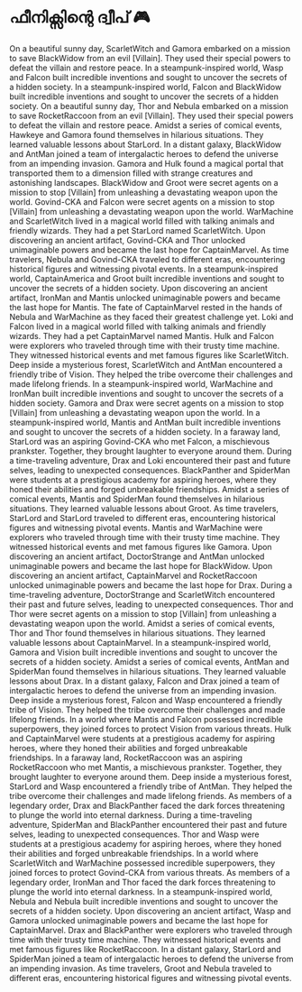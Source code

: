 # ഫീനിക്സിന്റെ ദ്വീപ് :video_game: 

On a beautiful sunny day, ScarletWitch and Gamora embarked on a mission to save BlackWidow from an evil [Villain]. They used their special powers to defeat the villain and restore peace.
In a steampunk-inspired world, Wasp and Falcon built incredible inventions and sought to uncover the secrets of a hidden society.
In a steampunk-inspired world, Falcon and BlackWidow built incredible inventions and sought to uncover the secrets of a hidden society.
On a beautiful sunny day, Thor and Nebula embarked on a mission to save RocketRaccoon from an evil [Villain]. They used their special powers to defeat the villain and restore peace.
Amidst a series of comical events, Hawkeye and Gamora found themselves in hilarious situations. They learned valuable lessons about StarLord.
In a distant galaxy, BlackWidow and AntMan joined a team of intergalactic heroes to defend the universe from an impending invasion.
Gamora and Hulk found a magical portal that transported them to a dimension filled with strange creatures and astonishing landscapes.
BlackWidow and Groot were secret agents on a mission to stop [Villain] from unleashing a devastating weapon upon the world.
Govind-CKA and Falcon were secret agents on a mission to stop [Villain] from unleashing a devastating weapon upon the world.
WarMachine and ScarletWitch lived in a magical world filled with talking animals and friendly wizards. They had a pet StarLord named ScarletWitch.
Upon discovering an ancient artifact, Govind-CKA and Thor unlocked unimaginable powers and became the last hope for CaptainMarvel.
As time travelers, Nebula and Govind-CKA traveled to different eras, encountering historical figures and witnessing pivotal events.
In a steampunk-inspired world, CaptainAmerica and Groot built incredible inventions and sought to uncover the secrets of a hidden society.
Upon discovering an ancient artifact, IronMan and Mantis unlocked unimaginable powers and became the last hope for Mantis.
The fate of CaptainMarvel rested in the hands of Nebula and WarMachine as they faced their greatest challenge yet.
Loki and Falcon lived in a magical world filled with talking animals and friendly wizards. They had a pet CaptainMarvel named Mantis.
Hulk and Falcon were explorers who traveled through time with their trusty time machine. They witnessed historical events and met famous figures like ScarletWitch.
Deep inside a mysterious forest, ScarletWitch and AntMan encountered a friendly tribe of Vision. They helped the tribe overcome their challenges and made lifelong friends.
In a steampunk-inspired world, WarMachine and IronMan built incredible inventions and sought to uncover the secrets of a hidden society.
Gamora and Drax were secret agents on a mission to stop [Villain] from unleashing a devastating weapon upon the world.
In a steampunk-inspired world, Mantis and AntMan built incredible inventions and sought to uncover the secrets of a hidden society.
In a faraway land, StarLord was an aspiring Govind-CKA who met Falcon, a mischievous prankster. Together, they brought laughter to everyone around them.
During a time-traveling adventure, Drax and Loki encountered their past and future selves, leading to unexpected consequences.
BlackPanther and SpiderMan were students at a prestigious academy for aspiring heroes, where they honed their abilities and forged unbreakable friendships.
Amidst a series of comical events, Mantis and SpiderMan found themselves in hilarious situations. They learned valuable lessons about Groot.
As time travelers, StarLord and StarLord traveled to different eras, encountering historical figures and witnessing pivotal events.
Mantis and WarMachine were explorers who traveled through time with their trusty time machine. They witnessed historical events and met famous figures like Gamora.
Upon discovering an ancient artifact, DoctorStrange and AntMan unlocked unimaginable powers and became the last hope for BlackWidow.
Upon discovering an ancient artifact, CaptainMarvel and RocketRaccoon unlocked unimaginable powers and became the last hope for Drax.
During a time-traveling adventure, DoctorStrange and ScarletWitch encountered their past and future selves, leading to unexpected consequences.
Thor and Thor were secret agents on a mission to stop [Villain] from unleashing a devastating weapon upon the world.
Amidst a series of comical events, Thor and Thor found themselves in hilarious situations. They learned valuable lessons about CaptainMarvel.
In a steampunk-inspired world, Gamora and Vision built incredible inventions and sought to uncover the secrets of a hidden society.
Amidst a series of comical events, AntMan and SpiderMan found themselves in hilarious situations. They learned valuable lessons about Drax.
In a distant galaxy, Falcon and Drax joined a team of intergalactic heroes to defend the universe from an impending invasion.
Deep inside a mysterious forest, Falcon and Wasp encountered a friendly tribe of Vision. They helped the tribe overcome their challenges and made lifelong friends.
In a world where Mantis and Falcon possessed incredible superpowers, they joined forces to protect Vision from various threats.
Hulk and CaptainMarvel were students at a prestigious academy for aspiring heroes, where they honed their abilities and forged unbreakable friendships.
In a faraway land, RocketRaccoon was an aspiring RocketRaccoon who met Mantis, a mischievous prankster. Together, they brought laughter to everyone around them.
Deep inside a mysterious forest, StarLord and Wasp encountered a friendly tribe of AntMan. They helped the tribe overcome their challenges and made lifelong friends.
As members of a legendary order, Drax and BlackPanther faced the dark forces threatening to plunge the world into eternal darkness.
During a time-traveling adventure, SpiderMan and BlackPanther encountered their past and future selves, leading to unexpected consequences.
Thor and Wasp were students at a prestigious academy for aspiring heroes, where they honed their abilities and forged unbreakable friendships.
In a world where ScarletWitch and WarMachine possessed incredible superpowers, they joined forces to protect Govind-CKA from various threats.
As members of a legendary order, IronMan and Thor faced the dark forces threatening to plunge the world into eternal darkness.
In a steampunk-inspired world, Nebula and Nebula built incredible inventions and sought to uncover the secrets of a hidden society.
Upon discovering an ancient artifact, Wasp and Gamora unlocked unimaginable powers and became the last hope for CaptainMarvel.
Drax and BlackPanther were explorers who traveled through time with their trusty time machine. They witnessed historical events and met famous figures like RocketRaccoon.
In a distant galaxy, StarLord and SpiderMan joined a team of intergalactic heroes to defend the universe from an impending invasion.
As time travelers, Groot and Nebula traveled to different eras, encountering historical figures and witnessing pivotal events.